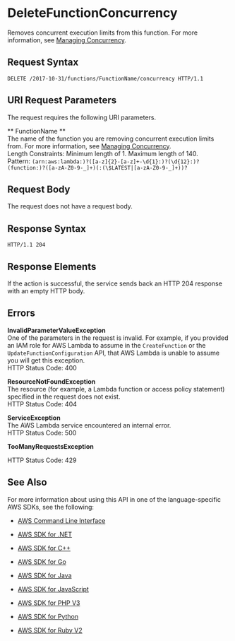 # DeleteFunctionConcurrency<a name="API_DeleteFunctionConcurrency"></a>

Removes concurrent execution limits from this function\. For more information, see [Managing Concurrency](concurrent-executions.md)\.

## Request Syntax<a name="API_DeleteFunctionConcurrency_RequestSyntax"></a>

```
DELETE /2017-10-31/functions/FunctionName/concurrency HTTP/1.1
```

## URI Request Parameters<a name="API_DeleteFunctionConcurrency_RequestParameters"></a>

The request requires the following URI parameters\.

 ** FunctionName **   
The name of the function you are removing concurrent execution limits from\. For more information, see [Managing Concurrency](concurrent-executions.md)\.  
Length Constraints: Minimum length of 1\. Maximum length of 140\.  
Pattern: `(arn:aws:lambda:)?([a-z]{2}-[a-z]+-\d{1}:)?(\d{12}:)?(function:)?([a-zA-Z0-9-_]+)(:(\$LATEST|[a-zA-Z0-9-_]+))?` 

## Request Body<a name="API_DeleteFunctionConcurrency_RequestBody"></a>

The request does not have a request body\.

## Response Syntax<a name="API_DeleteFunctionConcurrency_ResponseSyntax"></a>

```
HTTP/1.1 204
```

## Response Elements<a name="API_DeleteFunctionConcurrency_ResponseElements"></a>

If the action is successful, the service sends back an HTTP 204 response with an empty HTTP body\.

## Errors<a name="API_DeleteFunctionConcurrency_Errors"></a>

 **InvalidParameterValueException**   
One of the parameters in the request is invalid\. For example, if you provided an IAM role for AWS Lambda to assume in the `CreateFunction` or the `UpdateFunctionConfiguration` API, that AWS Lambda is unable to assume you will get this exception\.  
HTTP Status Code: 400

 **ResourceNotFoundException**   
The resource \(for example, a Lambda function or access policy statement\) specified in the request does not exist\.  
HTTP Status Code: 404

 **ServiceException**   
The AWS Lambda service encountered an internal error\.  
HTTP Status Code: 500

 **TooManyRequestsException**   
   
HTTP Status Code: 429

## See Also<a name="API_DeleteFunctionConcurrency_SeeAlso"></a>

For more information about using this API in one of the language\-specific AWS SDKs, see the following:

+  [AWS Command Line Interface](http://docs.aws.amazon.com/goto/aws-cli/lambda-2015-03-31/DeleteFunctionConcurrency) 

+  [AWS SDK for \.NET](http://docs.aws.amazon.com/goto/DotNetSDKV3/lambda-2015-03-31/DeleteFunctionConcurrency) 

+  [AWS SDK for C\+\+](http://docs.aws.amazon.com/goto/SdkForCpp/lambda-2015-03-31/DeleteFunctionConcurrency) 

+  [AWS SDK for Go](http://docs.aws.amazon.com/goto/SdkForGoV1/lambda-2015-03-31/DeleteFunctionConcurrency) 

+  [AWS SDK for Java](http://docs.aws.amazon.com/goto/SdkForJava/lambda-2015-03-31/DeleteFunctionConcurrency) 

+  [AWS SDK for JavaScript](http://docs.aws.amazon.com/goto/AWSJavaScriptSDK/lambda-2015-03-31/DeleteFunctionConcurrency) 

+  [AWS SDK for PHP V3](http://docs.aws.amazon.com/goto/SdkForPHPV3/lambda-2015-03-31/DeleteFunctionConcurrency) 

+  [AWS SDK for Python](http://docs.aws.amazon.com/goto/boto3/lambda-2015-03-31/DeleteFunctionConcurrency) 

+  [AWS SDK for Ruby V2](http://docs.aws.amazon.com/goto/SdkForRubyV2/lambda-2015-03-31/DeleteFunctionConcurrency) 